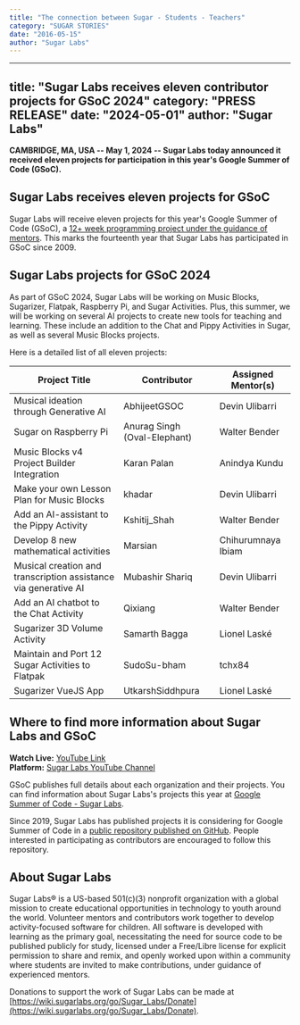 ```yaml
---
title: "The connection between Sugar - Students - Teachers"
category: "SUGAR STORIES"
date: "2016-05-15"
author: "Sugar Labs"
---
```


---
title: "Sugar Labs receives eleven contributor projects for GSoC 2024"
category: "PRESS RELEASE"
date: "2024-05-01"
author: "Sugar Labs"
---

<!-- markdownlint-disable -->

**CAMBRIDGE, MA, USA -- May 1, 2024 -- Sugar Labs today announced it received eleven projects for participation in this year's Google Summer of Code (GSoC).**

## Sugar Labs receives eleven projects for GSoC

Sugar Labs will receive eleven projects for this year's Google Summer of Code (GSoC), a [12+ week programming project under the guidance of mentors](https://summerofcode.withgoogle.com/). This marks the fourteenth year that Sugar Labs has participated in GSoC since 2009.

## Sugar Labs projects for GSoC 2024

As part of GSoC 2024, Sugar Labs will be working on Music Blocks, Sugarizer, Flatpak, Raspberry Pi, and Sugar Activities. Plus, this summer, we will be working on several AI projects to create new tools for teaching and learning. These include an addition to the Chat and Pippy Activities in Sugar, as well as several Music Blocks projects.

Here is a detailed list of all eleven projects:

| Project Title                                          | Contributor              | Assigned Mentor(s)      |
|--------------------------------------------------------|--------------------------|--------------------------|
| Musical ideation through Generative AI                 | AbhijeetGSOC             | Devin Ulibarri           |
| Sugar on Raspberry Pi                                  | Anurag Singh (Oval-Elephant) | Walter Bender      |
| Music Blocks v4 Project Builder Integration            | Karan Palan              | Anindya Kundu            |
| Make your own Lesson Plan for Music Blocks             | khadar                   | Devin Ulibarri           |
| Add an AI-assistant to the Pippy Activity              | Kshitij_Shah             | Walter Bender            |
| Develop 8 new mathematical activities                  | Marsian                  | Chihurumnaya Ibiam       |
| Musical creation and transcription assistance via generative AI | Mubashir Shariq     | Devin Ulibarri           |
| Add an AI chatbot to the Chat Activity                 | Qixiang                  | Walter Bender            |
| Sugarizer 3D Volume Activity                           | Samarth Bagga            | Lionel Laské             |
| Maintain and Port 12 Sugar Activities to Flatpak       | SudoSu-bham              | tchx84                   |
| Sugarizer VueJS App                                    | UtkarshSiddhpura         | Lionel Laské             |

## Where to find more information about Sugar Labs and GSoC

**Watch Live:** [YouTube Link](https://www.youtube.com/watch?v=vLiCumKjofc)  
**Platform:** [Sugar Labs YouTube Channel](https://www.youtube.com/@SugarlabsOrg-EN/streams)

GSoC publishes full details about each organization and their projects. You can find information about Sugar Labs's projects this year at [Google Summer of Code - Sugar Labs](https://summerofcode.withgoogle.com/programs/2024/organizations/sugar-labs).

Since 2019, Sugar Labs has published projects it is considering for Google Summer of Code in a [public repository published on GitHub](https://github.com/sugarlabs/GSoC). People interested in participating as contributors are encouraged to follow this repository.

## About Sugar Labs

Sugar Labs® is a US-based 501(c)(3) nonprofit organization with a global mission to create educational opportunities in technology to youth around the world. Volunteer mentors and contributors work together to develop activity-focused software for children. All software is developed with learning as the primary goal, necessitating the need for source code to be published publicly for study, licensed under a Free/Libre license for explicit permission to share and remix, and openly worked upon within a community where students are invited to make contributions, under guidance of experienced mentors.

Donations to support the work of Sugar Labs can be made at [https://wiki.sugarlabs.org/go/Sugar_Labs/Donate](https://wiki.sugarlabs.org/go/Sugar_Labs/Donate).
